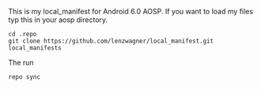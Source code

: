 This is my local_manifest for Android 6.0 AOSP.
If you want to load my files typ this in your aosp directory. 

    cd .repo
    git clone https://github.com/lenzwagner/local_manifest.git local_manifests

The run 

    repo sync




